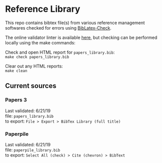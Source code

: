 # Reference Library  

This repo contains bibtex file(s) from various reference management softwares checked for errors using [BibLatex-Check](https://github.com/Pezmc/BibLatex-Check).  

The online validator linter is available [here](https://biblatex-linter.herokuapp.com/), but checking can be performed locally using the make commands:  

Check and open HTML report for `papers_library.bib`:  
`make check papers_library.bib`  

Clear out any HTML reports:  
`make clean`  

## Current sources  
### Papers 3  
Last validated: 6/21/19  
file: `papers_library.bib`  
to export: `File > Export > BibTex Library (full title)`  

### Paperpile  
Last validated: 6/21/19  
file: `paperpile_library.bib`  
to export: `Select All (check) > Cite (chevron) > BibText`  
